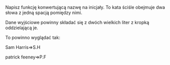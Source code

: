 Napisz funkcję konwertującą nazwę na inicjały. To kata ściśle obejmuje dwa słowa z jedną spacją pomiędzy nimi.

Dane wyjściowe powinny składać się z dwóch wielkich liter z kropką oddzielającą je.

To powinno wyglądać tak:

Sam Harris=>S.H

patrick feeney=>P.F